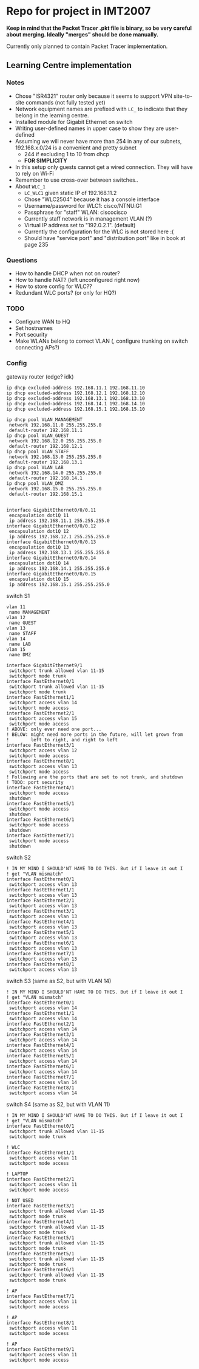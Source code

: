 # Repo for project in IMT2007

**Keep in mind that the Packet Tracer .pkt file is binary, so be very careful about merging. Ideally "merges" should be done manually.**

Currently only planned to contain Packet Tracer implementation.

## Learning Centre implementation

### Notes

* Chose "ISR4321" router only because it seems to support VPN site-to-site commands (not fully tested yet)
* Network equipment names are prefixed with `LC_` to indicate that they belong in the learning centre.
* Installed module for Gigabit Ethernet on switch
* Writing user-defined names in upper case to show they are user-defined
* Assuming we will never have more than 254 in any of our subnets, 192.168.x.0/24 is a convenient and pretty subnet 
    * 244 if excluding 1 to 10 from dhcp
    * **FOR SIMPLICITY**
* In this setup only guests cannot get a wired connection. They will have to rely on Wi-Fi
* Remember to use cross-over between switches..
* About `WLC_1`
    * `LC_WLC1` given static IP of 192.168.11.2
    * Chose "WLC2504" because it has a console interface
    * Username/password for WLC1: cisco/NTNUiG1
    * Passphrase for "staff" WLAN: ciscocisco
    * Currently staff network is in management VLAN (?)
    * Virtual IP address set to "192.0.2.1". (default)
    * Currently the configuration for the WLC is not stored here :(
    * Should have "service port" and "distribution port" like in book at page 235

### Questions

* How to handle DHCP when not on router?
* How to handle NAT? (left unconfigured right now)
* How to store config for WLC??
* Redundant WLC ports? (or only for HQ?)

### TODO

* Configure WAN to HQ
* Set hostnames
* Port security
* Make WLANs belong to correct VLAN (, configure trunking on switch connecting APs?)

### Config

gateway router (edge? idk)
```cisco
ip dhcp excluded-address 192.168.11.1 192.168.11.10
ip dhcp excluded-address 192.168.12.1 192.168.12.10
ip dhcp excluded-address 192.168.13.1 192.168.13.10
ip dhcp excluded-address 192.168.14.1 192.168.14.10
ip dhcp excluded-address 192.168.15.1 192.168.15.10

ip dhcp pool VLAN_MANAGEMENT
 network 192.168.11.0 255.255.255.0
 default-router 192.168.11.1
ip dhcp pool VLAN_GUEST
 network 192.168.12.0 255.255.255.0
 default-router 192.168.12.1
ip dhcp pool VLAN_STAFF
 network 192.168.13.0 255.255.255.0
 default-router 192.168.13.1
ip dhcp pool VLAN_LAB
 network 192.168.14.0 255.255.255.0
 default-router 192.168.14.1
ip dhcp pool VLAN_DMZ
 network 192.168.15.0 255.255.255.0
 default-router 192.168.15.1


interface GigabitEthernet0/0/0.11
 encapsulation dot1Q 11
 ip address 192.168.11.1 255.255.255.0
interface GigabitEthernet0/0/0.12
 encapsulation dot1Q 12
 ip address 192.168.12.1 255.255.255.0
interface GigabitEthernet0/0/0.13
 encapsulation dot1Q 13
 ip address 192.168.13.1 255.255.255.0
interface GigabitEthernet0/0/0.14
 encapsulation dot1Q 14
 ip address 192.168.14.1 255.255.255.0
interface GigabitEthernet0/0/0.15
 encapsulation dot1Q 15
 ip address 192.168.15.1 255.255.255.0
```

switch S1
```cisco
vlan 11
 name MANAGEMENT
vlan 12
 name GUEST
vlan 13
 name STAFF
vlan 14
 name LAB
vlan 15
 name DMZ

interface GigabitEthernet9/1
 switchport trunk allowed vlan 11-15
 switchport mode trunk
interface FastEthernet0/1
 switchport trunk allowed vlan 11-15
 switchport mode trunk
interface FastEthernet1/1
 switchport access vlan 14
 switchport mode access
interface FastEthernet2/1
 switchport access vlan 15
 switchport mode access
! ABOVE: only ever need one port...
! BELOW: might need more ports in the future, will let grown from 
!        left to right, and right to left
interface FastEthernet3/1
 switchport access vlan 12
 switchport mode access
interface FastEthernet8/1
 switchport access vlan 13
 switchport mode access
! Following are the ports that are set to not trunk, and shutdown
! TODO: port security
interface FastEthernet4/1
 switchport mode access
 shutdown
interface FastEthernet5/1
 switchport mode access
 shutdown
interface FastEthernet6/1
 switchport mode access
 shutdown
interface FastEthernet7/1
 switchport mode access
 shutdown
```

switch S2
```cisco
! IN MY MIND I SHOULD'NT HAVE TO DO THIS. But if I leave it out I 
! get "VLAN mismatch"
interface FastEthernet0/1
 switchport access vlan 13
interface FastEthernet1/1
 switchport access vlan 13
interface FastEthernet2/1
 switchport access vlan 13
interface FastEthernet3/1
 switchport access vlan 13
interface FastEthernet4/1
 switchport access vlan 13
interface FastEthernet5/1
 switchport access vlan 13
interface FastEthernet6/1
 switchport access vlan 13
interface FastEthernet7/1
 switchport access vlan 13
interface FastEthernet8/1
 switchport access vlan 13
```


switch S3
(same as S2, but with VLAN 14)
```cisco
! IN MY MIND I SHOULD'NT HAVE TO DO THIS. But if I leave it out I 
! get "VLAN mismatch"
interface FastEthernet0/1
 switchport access vlan 14
interface FastEthernet1/1
 switchport access vlan 14
interface FastEthernet2/1
 switchport access vlan 14
interface FastEthernet3/1
 switchport access vlan 14
interface FastEthernet4/1
 switchport access vlan 14
interface FastEthernet5/1
 switchport access vlan 14
interface FastEthernet6/1
 switchport access vlan 14
interface FastEthernet7/1
 switchport access vlan 14
interface FastEthernet8/1
 switchport access vlan 14
```

switch S4
(same as S2, but with VLAN 11)
```cisco
! IN MY MIND I SHOULD'NT HAVE TO DO THIS. But if I leave it out I 
! get "VLAN mismatch"
interface FastEthernet0/1
 switchport trunk allowed vlan 11-15
 switchport mode trunk

! WLC
interface FastEthernet1/1
 switchport access vlan 11
 switchport mode access

! LAPTOP
interface FastEthernet2/1
 switchport access vlan 11
 switchport mode access

! NOT USED
interface FastEthernet3/1
 switchport trunk allowed vlan 11-15
 switchport mode trunk
interface FastEthernet4/1
 switchport trunk allowed vlan 11-15
 switchport mode trunk
interface FastEthernet5/1
 switchport trunk allowed vlan 11-15
 switchport mode trunk
interface FastEthernet5/1
 switchport trunk allowed vlan 11-15
 switchport mode trunk
interface FastEthernet6/1
 switchport trunk allowed vlan 11-15
 switchport mode trunk

! AP
interface FastEthernet7/1
 switchport access vlan 11
 switchport mode access

! AP
interface FastEthernet8/1
 switchport access vlan 11
 switchport mode access

! AP
interface FastEthernet9/1
 switchport access vlan 11
 switchport mode access
```
